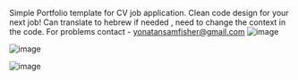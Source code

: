  Simple Portfolio template for CV job application.
 Clean code design for your next job!
 Can translate to hebrew if needed , need to change the context in the code.
 For problems contact - yonatansamfisher@gmail.com
![image](https://user-images.githubusercontent.com/69275065/122683784-2a881780-d20a-11eb-9746-0465773f3583.png)

![image](https://user-images.githubusercontent.com/69275065/122683826-6cb15900-d20a-11eb-9747-087d2217b82b.png)

![image](https://user-images.githubusercontent.com/69275065/122683837-8488dd00-d20a-11eb-925c-8aeffc1dbb93.png)
